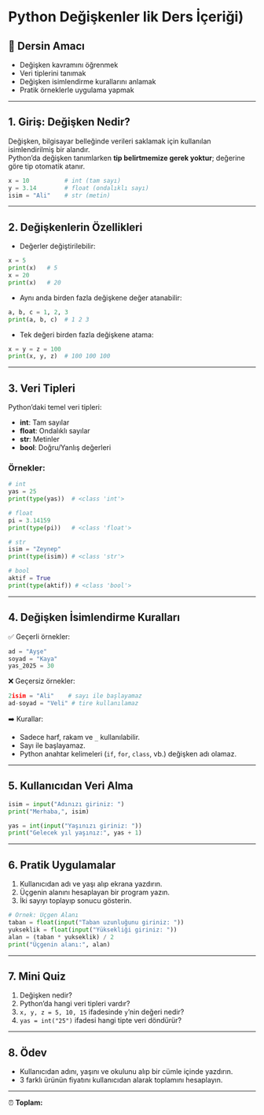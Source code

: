 
# Python Değişkenler lik Ders İçeriği)

## 🎯 Dersin Amacı
- Değişken kavramını öğrenmek  
- Veri tiplerini tanımak  
- Değişken isimlendirme kurallarını anlamak  
- Pratik örneklerle uygulama yapmak  

---

## 1. Giriş: Değişken Nedir? 

Değişken, bilgisayar belleğinde verileri saklamak için kullanılan isimlendirilmiş bir alandır.  
Python’da değişken tanımlarken **tip belirtmemize gerek yoktur**; değerine göre tip otomatik atanır.

```python
x = 10          # int (tam sayı)
y = 3.14        # float (ondalıklı sayı)
isim = "Ali"    # str (metin)
```

---

## 2. Değişkenlerin Özellikleri 

- Değerler değiştirilebilir:
```python
x = 5
print(x)   # 5
x = 20
print(x)   # 20
```

- Aynı anda birden fazla değişkene değer atanabilir:
```python
a, b, c = 1, 2, 3
print(a, b, c)  # 1 2 3
```

- Tek değeri birden fazla değişkene atama:
```python
x = y = z = 100
print(x, y, z)  # 100 100 100
```

---

## 3. Veri Tipleri 

Python’daki temel veri tipleri:  
- **int**: Tam sayılar  
- **float**: Ondalıklı sayılar  
- **str**: Metinler  
- **bool**: Doğru/Yanlış değerleri  

### Örnekler:
```python
# int
yas = 25
print(type(yas))  # <class 'int'>

# float
pi = 3.14159
print(type(pi))   # <class 'float'>

# str
isim = "Zeynep"
print(type(isim)) # <class 'str'>

# bool
aktif = True
print(type(aktif)) # <class 'bool'>
```

---

## 4. Değişken İsimlendirme Kuralları 

✅ Geçerli örnekler:
```python
ad = "Ayşe"
soyad = "Kaya"
yas_2025 = 30
```

❌ Geçersiz örnekler:
```python
2isim = "Ali"    # sayı ile başlayamaz
ad-soyad = "Veli" # tire kullanılamaz
```

➡️ Kurallar:
- Sadece harf, rakam ve `_` kullanılabilir.  
- Sayı ile başlayamaz.  
- Python anahtar kelimeleri (`if`, `for`, `class`, vb.) değişken adı olamaz.  

---

## 5. Kullanıcıdan Veri Alma 

```python
isim = input("Adınızı giriniz: ")
print("Merhaba,", isim)

yas = int(input("Yaşınızı giriniz: "))
print("Gelecek yıl yaşınız:", yas + 1)
```

---

## 6. Pratik Uygulamalar 

1. Kullanıcıdan adı ve yaşı alıp ekrana yazdırın.  
2. Üçgenin alanını hesaplayan bir program yazın.  
3. İki sayıyı toplayıp sonucu gösterin.  

```python
# Örnek: Üçgen Alanı
taban = float(input("Taban uzunluğunu giriniz: "))
yukseklik = float(input("Yüksekliği giriniz: "))
alan = (taban * yukseklik) / 2
print("Üçgenin alanı:", alan)
```

---

## 7. Mini Quiz 

1. Değişken nedir?  
2. Python’da hangi veri tipleri vardır?  
3. `x, y, z = 5, 10, 15` ifadesinde `y`’nin değeri nedir?  
4. `yas = int("25")` ifadesi hangi tipte veri döndürür?  

---

## 8. Ödev 

- Kullanıcıdan adını, yaşını ve okulunu alıp bir cümle içinde yazdırın.  
- 3 farklı ürünün fiyatını kullanıcıdan alarak toplamını hesaplayın.  

---

⏰ **Toplam:**
